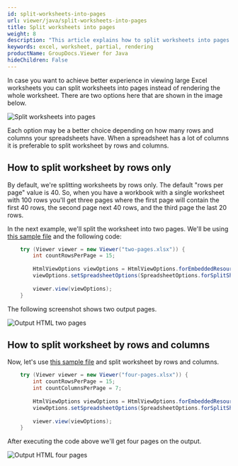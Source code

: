 ```yaml
---
id: split-worksheets-into-pages
url: viewer/java/split-worksheets-into-pages
title: Split worksheets into pages
weight: 8
description: "This article explains how to split worksheets into pages when viewing Spreadsheets with GroupDocs.Viewer within your Java applications."
keywords: excel, worksheet, partial, rendering
productName: GroupDocs.Viewer for Java
hideChildren: False
---
```


In case you want to achieve better experience in viewing large Excel worksheets you can split worksheets into pages instead of rendering the whole worksheet. There are two options here that are shown in the image below.

![Split worksheets into pages](viewer/java/images/split-worksheets-into-pages/split-by-rows-and-split-by-rows-and-columns.png)

Each option may be a better choice depending on how many rows and columns your spreadsheets have. When a spreadsheet has a lot of columns it is preferable to split worksheet by rows and columns.

## How to split worksheet by rows only

By default, we're splitting worksheets by rows only. The default "rows per page" value is 40. So, when you have a workbook with a single worksheet with 100 rows you'll get three pages where the first page will contain the first 40 rows, the second page next 40 rows, and the third page the last 20 rows.

In the next example, we'll split the worksheet into two pages. We'll be using [this sample file](viewer/java/sample-files/split-worksheets-into-pages/two-pages.xlsx) and the following code:

```java
    try (Viewer viewer = new Viewer("two-pages.xlsx")) {
        int countRowsPerPage = 15;
    
        HtmlViewOptions viewOptions = HtmlViewOptions.forEmbeddedResources();
        viewOptions.setSpreadsheetOptions(SpreadsheetOptions.forSplitSheetIntoPages(countRowsPerPage));
    
        viewer.view(viewOptions);
    }
```

The following screenshot shows two output pages.

![Output HTML two pages](viewer/java/images/split-worksheets-into-pages/output-html-two-pages.png)

## How to split worksheet by rows and columns

Now, let's use [this sample file](viewer/java/sample-files/split-worksheets-into-pages/four-pages.xlsx) and split worksheet by rows and columns.

```java
    try (Viewer viewer = new Viewer("four-pages.xlsx")) {
        int countRowsPerPage = 15;
        int countColumnsPerPage = 7;
    
        HtmlViewOptions viewOptions = HtmlViewOptions.forEmbeddedResources();
        viewOptions.setSpreadsheetOptions(SpreadsheetOptions.forSplitSheetIntoPages(countRowsPerPage, countColumnsPerPage));
    
        viewer.view(viewOptions);
    }
```

After executing the code above we'll get four pages on the output.

![Output HTML four pages](viewer/java/images/split-worksheets-into-pages/output-html-four-pages.png)

